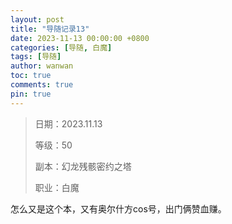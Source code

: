 ```yaml
---
layout: post
title: "导随记录13"
date: 2023-11-13 00:00:00 +0800
categories: [导随, 白魔]
tags: [导随]
author: wanwan
toc: true
comments: true
pin: true
---
```

> 日期：2023.11.13
>
> 等级：50
>
> 副本：幻龙残骸密约之塔
>
> 职业：白魔

怎么又是这个本，又有奥尔什方cos号，出门俩赞血赚。